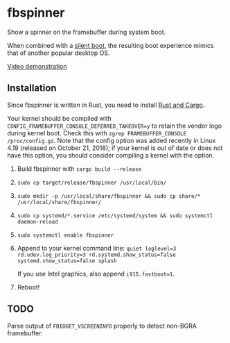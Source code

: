 fbspinner
=========

Show a spinner on the framebuffer during system boot.

When combined with a [silent boot](https://wiki.archlinux.org/index.php/Silent_boot),
the resulting boot experience mimics that of another popular desktop OS.

[Video demonstration](https://www.youtube.com/watch?v=8yE1X8gNRQs)

Installation
------------

Since fbspinner is written in Rust, you need to install [Rust and Cargo](https://www.rust-lang.org/install.html).

Your kernel should be compiled with `CONFIG_FRAMEBUFFER_CONSOLE_DEFERRED_TAKEOVER=y` to retain the vendor logo during kernel boot.
Check this with `zgrep FRAMEBUFFER_CONSOLE /proc/config.gz`.
Note that the config option was added recently in Linux 4.19 (released on October 21, 2018);
if your kernel is out of date or does not have this option, you should consider compiling a kernel with the option.

1. Build fbspinner with `cargo build --release`

2. `sudo cp target/release/fbspinner /usr/local/bin/`

3. `sudo mkdir -p /usr/local/share/fbspinner && sudo cp share/* /usr/local/share/fbspinner/`

4. `sudo cp systemd/*.service /etc/systemd/system && sudo systemctl daemon-reload`

5. `sudo systemctl enable fbspinner`

6. Append to your kernel command line: `quiet loglevel=3 rd.udev.log_priority=3 rd.systemd.show_status=false systemd.show_status=false splash`

   If you use Intel graphics, also append `i915.fastboot=1`.

7. Reboot!

TODO
----

Parse output of `FBIOGET_VSCREENINFO` properly to detect non-BGRA framebuffer.
